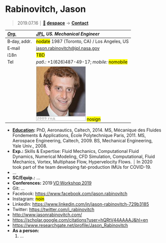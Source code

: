 # Rabinovitch, Jason
> 2019.07.16 ┊ **[🚀](../index/index.md) [despace](index.md)** → **[Contact](contact.md)**

|*[Org.](contact.md)*|*[JPL](zz_jpl.md), US. Mechanical Engineer*|
|:--|:--|
|B‑day, addr.| <mark>nodate</mark> 1987 (Toronto, CA) / Los Angeles, US |
|E‑mail| <jason.rabinovitch@jpl.nasa.gov> |
|i18n| <mark>TBD</mark> |
|Tel|*раб.:* +1(626)487-49-17; *mobile:* <mark>nomobile</mark> |
|| [![](f/contact/r/rabinovitch_001_photo_thumb.jpg)](f/contact/r/rabinovitch_001_photo.jpg) <mark>nosign</mark> |

   - **[Education](edu.md):** PhD, Aeronautics, Caltech, 2014. MS, Mécanique des Fluides Fondements & Applications, École Polytechnique Paris, 2011. MS, Aerospace Engineering, Caltech, 2009. BS, Mechanical Engineering, Yale Univ., 2008.
   - **Exp.:** Skills & Expertise: Fluid Mechanics, Computational Fluid Dynamics, Numerical Modeling, CFD Simulation, Computational, Fluid Mechanics, Vortex, Multiphase Flow, Hypervelocity Flows. ┊ In 2020 took part of the team developing fat-production IMUs for COVID-19.
   - …
   - **SC/Equip.:** …
   - **Conferences:** 2019 [VD Workshop 2019](vdws2019.md)
   - Git: …
   - Facebook: <https://www.facebook.com/jason.rabinovitch>
   - Instagram: <mark>noin</mark>
   - LinkedIn: <https://www.linkedin.com/in/jason-rabinovitch-729b3185>
   - Twitter: <https://twitter.com/j_rabinovitch>
   - <http://www.jasonrabinovitch.com/>
   - <https://scholar.google.com/citations?user=hQRtV44AAAAJ&hl=en>
   - <https://www.researchgate.net/profile/Jason_Rabinovitch>
   - **As a person:**
      1. …
